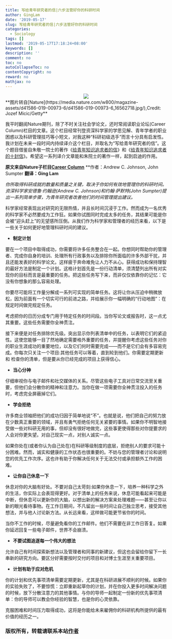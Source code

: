 ```yaml
---
title: 写给青年研究者的信|六步法管好你的科研时间
author: GingLam
date: '2019-05-17'
slug: 写给青年研究者的信|六步法管好你的科研时间
categories:
  - Sociology
tags: []
lastmod: '2019-05-17T17:18:24+08:00'
keywords: []
description: ''
comment: no
toc: no
autoCollapseToc: no
contentCopyright: no
reward: no
mathjax: no
---
```

<div align=center><img src="https://media.nature.com/w800/magazine-assets/d41586-019-00973-6/d41586-019-00973-6_16562718.jpg"></div>
<div align=center>
</div>
**图片转自[Nature](https://media.nature.com/w800/magazine-assets/d41586-019-00973-6/d41586-019-00973-6_16562718.jpg/),Credit: Jozef Micic/Getty**

我平时翻阅Nature期刊，除了不时关注社会学论文，还时常阅读职业论坛(Career Column)栏目的文章。这个栏目经常刊登资深科学家的学思见解、青年学者的职业困惑以及科研管理技巧等小短文，对我这种“科研初级选手”而言十分具有启发性。我计划在未来一段时间内持续译介这个栏目，并取名为“写给青年研究者的信”。这个题目借鉴自朱敬一院士的著作《[给青年知识追求者的信](https://www.books.com.tw/products/0010348002)》和《[给青年知识追求者的十封信](https://www.books.com.tw/products/E050030418)》。希望这一系列译介文章能和朱院士的著作一样，起到启迪的作用。

**原文来自Nature子栏目[Career Column](https://www.nature.com/articles/d41586-019-00973-6/)**
**作者：Andrew C. Johnson, John Sumpter
**翻译：Ging Lam**

*你所取得科研成就的数量和质量之关键，取决于你如何有效地管理你的科研时间。资深科学家安德鲁·约翰逊(Andrew C. Johnson)和约翰·萨默特(John Sumpter)提出一系列简单步骤，为青年研究者改善他们的时间管理提出建议。*

科学家经常表现出对研究的无限热情，并且长时间沉浸于工作。然而成为一名优秀的科学家不必然要成为工作狂。如果你试图同时完成太多的任务，其结果可能是你会被“迎头赶上”的无望感所压倒。从我们作为科学家和管理者的经历来看，以下是一些关于如何更好地管理科研时间的建议。

<!--more-->


-	**制定计划**

要在一个项目中取得成功，你需要将许多任务整合在一起。你想同时帮助你的管理者、完成你自身的培训、处理所有行政事务以及排除你所面临的许多外部干扰，并且还能发表好的科学论文。这样疲于奔命难免让人力不从心。获得成功和保持理智的最好方法是制定一个计划。这格计划首先是一份行动清单，须清楚列出所有对实现你的目标而言是最重要的任务。把这些任务写下来，而非仅仅依靠你的记忆：它没有你想象的那么容易处理。

你要尽可能将工作量分解成一系列可实现的简单任务。这将让你从压迫中稍微放松，因为前面有一个切实可行的前进之路，并给展示你一幅明确的“行动地图”：在规定时间做完规定任务。

考虑把你的日历分成专门用于特定任务的时间段。当你写论文或报告时，这一点尤其重要。这些任务需要你全神贯注。

接下来便是对任务排除优先级。突出显示你列表清单中的任务，以表明它们的紧迫性。这使您能够一目了然地确定需要格外重要的任务，并提醒你考虑这些任务对你的职业生涯成功的重要地位，以及它们何时需要完成——而不是它们会有多容易完成。你每次只关注一个项目:其他任务可以等着，直到轮到他们。你需要定期更新和
检查你的清单，但是要从你已经完成的项目上获得信心。

-	**当心分神**

仔细审视你与电子邮件和社交媒体的关系。尽管这些电子工具对日常交流至关重要，但他们会分散你的精神和注意力。当你在做一项需要你全神贯注投入的任务时，考虑完全屏蔽掉它们。

-	**学会拒绝**

许多商业领袖把他们的成功归因于简单地说“不”。也就是说，他们把自己的努力放在少数真正重要的领域，并且有勇气拒绝任何无关紧要的事情。如果你不明智地接受做一些对科研无用的事，但却没有很好地做完，这些事更使得那些对你提要求的人会对你更失望。对自己现实一点，对别人诚实一点。

如果你处在(或者你认为自己处在)在科研等级制度的底层，拒绝别人的要求可能十分困难。然而，诚实和健康的工作状态也很重要的。不妨与您的管理者讨论和说明您的优先工作次序。这也许有助于你解决任何关于无法交付或承担额外工作的困难。

-	**让你自己休息一下**

休息对你的大脑有好处。不要对自己太苛刻:如果你休息一下，培养一种科学之外的生活，你实际上会表现得更好。对于清单上的任务来说，休息可能看起来可能是中断，但休息可以更新你的大脑，以想出新的解决方案来处理难题——甚至让你以新的眼光看待事物。在工作日期间，不凡留出一些时间让自己独立思考，接受其他想法，并与他人讨论新方法。从长远来看，这样做可能更节省你的时间。

当你不工作的时候，尽量避免看你的工作邮件。他们不需要在非工作日答复。如果你延迟回复一些电子邮件，世界不会崩溃。

-	**不要试图追逐每一个伟大的想法**

允许自己有时间探索新想法以及管理者和同事的新建议，但这也会留给你留下一长串新的研究方向。要区分好需要按时交付的项目和对博士生涯至关重要项目。

-	**计划有助于应对危机**

你的计划和优先事项清单需要定期更新，尤其是在科研进展不顺利的时候。如果你的实验失败了，不要惊慌：立即重新起草你的计划，并在你投入更多时间解决问题的时候，放下分散注意力的其他事情。与你的导师一起制定一份新的优先事项清单：你的导师可以教会你经验的智慧，也是你的心灵依靠。

克服困难和时间压力取得成功，这将是你能给未来雇佣你的科研机构所提供的最有价值的经历之一。


### 版权所有，转载请联系本站[作者](mailto:linj83@mail2.sysu.edu.cn)
